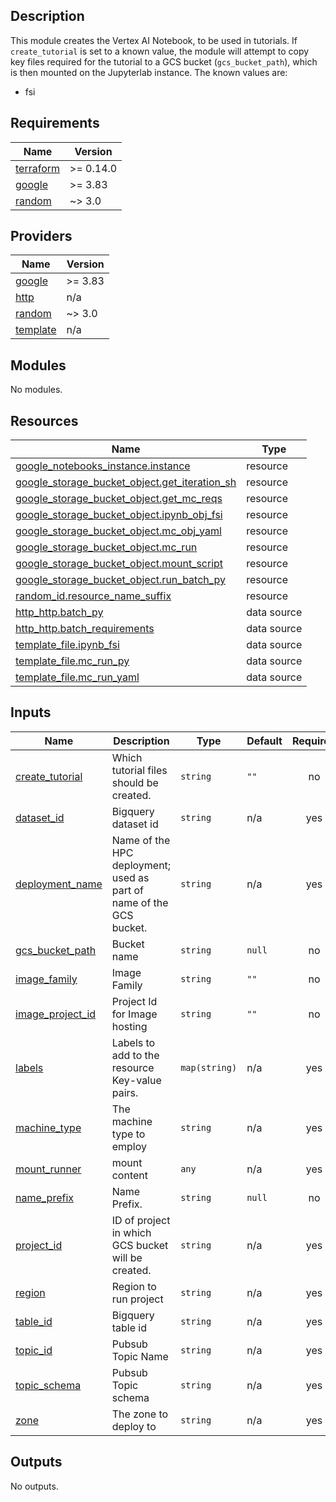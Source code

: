 ## Description

This module creates the Vertex AI Notebook, to be used in tutorials. If `create_tutorial` is set to a known value, the module will attempt to copy key files required for the tutorial to a GCS bucket (`gcs_bucket_path`), which is then mounted on the Jupyterlab instance. The known values are:
* fsi

## Requirements

| Name | Version |
|------|---------|
| <a name="requirement_terraform"></a> [terraform](#requirement\_terraform) | >= 0.14.0 |
| <a name="requirement_google"></a> [google](#requirement\_google) | >= 3.83 |
| <a name="requirement_random"></a> [random](#requirement\_random) | ~> 3.0 |

## Providers

| Name | Version |
|------|---------|
| <a name="provider_google"></a> [google](#provider\_google) | >= 3.83 |
| <a name="provider_http"></a> [http](#provider\_http) | n/a |
| <a name="provider_random"></a> [random](#provider\_random) | ~> 3.0 |
| <a name="provider_template"></a> [template](#provider\_template) | n/a |

## Modules

No modules.

## Resources

| Name | Type |
|------|------|
| [google_notebooks_instance.instance](https://registry.terraform.io/providers/hashicorp/google/latest/docs/resources/notebooks_instance) | resource |
| [google_storage_bucket_object.get_iteration_sh](https://registry.terraform.io/providers/hashicorp/google/latest/docs/resources/storage_bucket_object) | resource |
| [google_storage_bucket_object.get_mc_reqs](https://registry.terraform.io/providers/hashicorp/google/latest/docs/resources/storage_bucket_object) | resource |
| [google_storage_bucket_object.ipynb_obj_fsi](https://registry.terraform.io/providers/hashicorp/google/latest/docs/resources/storage_bucket_object) | resource |
| [google_storage_bucket_object.mc_obj_yaml](https://registry.terraform.io/providers/hashicorp/google/latest/docs/resources/storage_bucket_object) | resource |
| [google_storage_bucket_object.mc_run](https://registry.terraform.io/providers/hashicorp/google/latest/docs/resources/storage_bucket_object) | resource |
| [google_storage_bucket_object.mount_script](https://registry.terraform.io/providers/hashicorp/google/latest/docs/resources/storage_bucket_object) | resource |
| [google_storage_bucket_object.run_batch_py](https://registry.terraform.io/providers/hashicorp/google/latest/docs/resources/storage_bucket_object) | resource |
| [random_id.resource_name_suffix](https://registry.terraform.io/providers/hashicorp/random/latest/docs/resources/id) | resource |
| [http_http.batch_py](https://registry.terraform.io/providers/hashicorp/http/latest/docs/data-sources/http) | data source |
| [http_http.batch_requirements](https://registry.terraform.io/providers/hashicorp/http/latest/docs/data-sources/http) | data source |
| [template_file.ipynb_fsi](https://registry.terraform.io/providers/hashicorp/template/latest/docs/data-sources/file) | data source |
| [template_file.mc_run_py](https://registry.terraform.io/providers/hashicorp/template/latest/docs/data-sources/file) | data source |
| [template_file.mc_run_yaml](https://registry.terraform.io/providers/hashicorp/template/latest/docs/data-sources/file) | data source |

## Inputs

| Name | Description | Type | Default | Required |
|------|-------------|------|---------|:--------:|
| <a name="input_create_tutorial"></a> [create\_tutorial](#input\_create\_tutorial) | Which tutorial files should be created. | `string` | `""` | no |
| <a name="input_dataset_id"></a> [dataset\_id](#input\_dataset\_id) | Bigquery dataset id | `string` | n/a | yes |
| <a name="input_deployment_name"></a> [deployment\_name](#input\_deployment\_name) | Name of the HPC deployment; used as part of name of the GCS bucket. | `string` | n/a | yes |
| <a name="input_gcs_bucket_path"></a> [gcs\_bucket\_path](#input\_gcs\_bucket\_path) | Bucket name | `string` | `null` | no |
| <a name="input_image_family"></a> [image\_family](#input\_image\_family) | Image Family | `string` | `""` | no |
| <a name="input_image_project_id"></a> [image\_project\_id](#input\_image\_project\_id) | Project Id for Image hosting | `string` | `""` | no |
| <a name="input_labels"></a> [labels](#input\_labels) | Labels to add to the resource Key-value pairs. | `map(string)` | n/a | yes |
| <a name="input_machine_type"></a> [machine\_type](#input\_machine\_type) | The machine type to employ | `string` | n/a | yes |
| <a name="input_mount_runner"></a> [mount\_runner](#input\_mount\_runner) | mount content | `any` | n/a | yes |
| <a name="input_name_prefix"></a> [name\_prefix](#input\_name\_prefix) | Name Prefix. | `string` | `null` | no |
| <a name="input_project_id"></a> [project\_id](#input\_project\_id) | ID of project in which GCS bucket will be created. | `string` | n/a | yes |
| <a name="input_region"></a> [region](#input\_region) | Region to run project | `string` | n/a | yes |
| <a name="input_table_id"></a> [table\_id](#input\_table\_id) | Bigquery table id | `string` | n/a | yes |
| <a name="input_topic_id"></a> [topic\_id](#input\_topic\_id) | Pubsub Topic Name | `string` | n/a | yes |
| <a name="input_topic_schema"></a> [topic\_schema](#input\_topic\_schema) | Pubsub Topic schema | `string` | n/a | yes |
| <a name="input_zone"></a> [zone](#input\_zone) | The zone to deploy to | `string` | n/a | yes |

## Outputs

No outputs.
